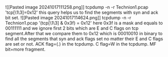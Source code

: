 ![[Pasted image 20241017111258.png]]
tcpdump -n -r Technion1.pcap 'tcp\[\1\3\]\=0x12'
this query helps us to find the segments with syn and ack bit set.
![[Pasted image 20241017114624.png]]
tcpdump -n -r Technion1.pcap '(tcp\[\1\3\] \& 0x3f) = 0x12' 
here 0x3f is a mask and equals to 00111111 and we ignore first 2 bits which are E and C flags on tcp segment.After that we compare them to 0x12 which is 00010010 in binary to find all the segments that syn and ack flags set no matter their E and C flags are set or not.
ACK flag=(.) in the tcpdump.
C flag=W in the tcpdump.
MF bit=more fragment.





